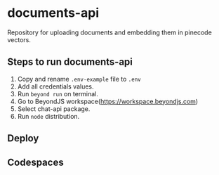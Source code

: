 # documents-api

Repository for uploading documents and embedding them in pinecode vectors.

## Steps to run documents-api

1. Copy and rename `.env-example` file to `.env`
2. Add all credentials values.
3. Run `beyond run` on terminal.
4. Go to BeyondJS workspace(<https://workspace.beyondjs.com>)
5. Select chat-api package.
6. Run `node` distribution.

## Deploy

## Codespaces

